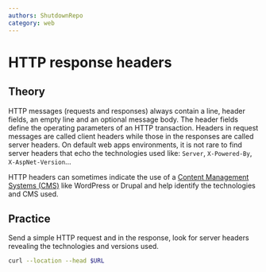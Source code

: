 ```yaml
---
authors: ShutdownRepo
category: web
---
```


# HTTP response headers

## Theory

HTTP messages (requests and responses) always contain a line, header fields, an empty line and an optional message body. The header fields define the operating parameters of an HTTP transaction. Headers in request messages are called client headers while those in the responses are called server headers. On default web apps environments, it is not rare to find server headers that echo the technologies used like: `Server`, `X-Powered-By`, `X-AspNet-Version`...

HTTP headers can sometimes indicate the use of a [Content Management Systems (CMS)](cms.md) like WordPress or Drupal and help identify the technologies and CMS used.

## Practice

Send a simple HTTP request and in the response, look for server headers revealing the technologies and versions used.

```bash
curl --location --head $URL
```
